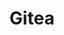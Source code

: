 ---
blog: https://blog.gitea.io/
codehost: https://github.com/https://github.com/go-gitea
logohandle: giteaio
sort: gitea
title: Gitea
website: https://gitea.io/en-us/
---